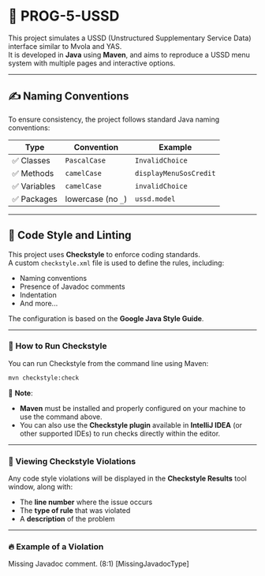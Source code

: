 # 🚀 PROG-5-USSD

This project simulates a USSD (Unstructured Supplementary Service Data) interface similar to Mvola and YAS.  
It is developed in **Java** using **Maven**, and aims to reproduce a USSD menu system with multiple pages and interactive options.

---

## ✍️ Naming Conventions

To ensure consistency, the project follows standard Java naming conventions:

| Type        | Convention              | Example                |
|-------------|-------------------------|------------------------|
| ✅ Classes   | `PascalCase`            | `InvalidChoice`        |
| ✅ Methods   | `camelCase`             | `displayMenuSosCredit` |
| ✅ Variables | `camelCase`             | `invalidChoice`        |
| ✅ Packages  | lowercase (no `_`)      | `ussd.model`           |

---

## 🎯 Code Style and Linting

This project uses **Checkstyle** to enforce coding standards.  
A custom `checkstyle.xml` file is used to define the rules, including:

- Naming conventions
- Presence of Javadoc comments
- Indentation
- And more...

The configuration is based on the **Google Java Style Guide**.

---

### 🔧 How to Run Checkstyle

You can run Checkstyle from the command line using Maven:

```bash
mvn checkstyle:check
```


📝 **Note**:
- **Maven** must be installed and properly configured on your machine to use the command above.
- You can also use the **Checkstyle plugin** available in **IntelliJ IDEA** (or other supported IDEs) to run checks directly within the editor.

---

### 🧪 Viewing Checkstyle Violations

Any code style violations will be displayed in the **Checkstyle Results** tool window, along with:

- The **line number** where the issue occurs
- The **type of rule** that was violated
- A **description** of the problem

---

### 🔥 Example of a Violation

Missing Javadoc comment. (8:1) [MissingJavadocType] <Google Checks>
